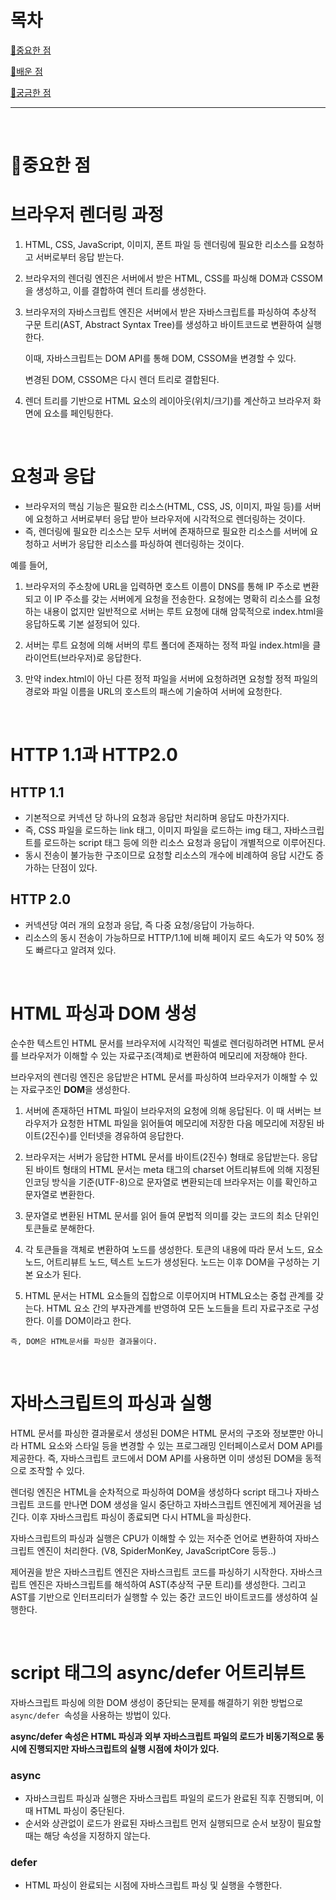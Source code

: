 # 목차

[📌중요한 점](#📌중요한-점)

[📗배운 점 ](#📗배운-점)

[🤔궁금한 점](#🤔궁금한-점)

---

<br>

# 📌중요한 점

# 브라우저 렌더링 과정

1. HTML, CSS, JavaScript, 이미지, 폰트 파일 등 렌더링에 필요한 리소스를 요청하고 서버로부터 응답 받는다.
2. 브라우저의 렌더링 엔진은 서버에서 받은 HTML, CSS를 파싱해 DOM과 CSSOM을 생성하고, 이를 결합하여 렌더 트리를 생성한다.
3. 브라우저의 자바스크립트 엔진은 서버에서 받은 자바스크립트를 파싱하여 추상적 구문 트리(AST, Abstract Syntax Tree)를 생성하고 바이트코드로 변환하여 실행한다.

   이때, 자바스크립트는 DOM API를 통해 DOM, CSSOM을 변경할 수 있다.

   변경된 DOM, CSSOM은 다시 렌더 트리로 결합된다.

4. 렌더 트리를 기반으로 HTML 요소의 레이아웃(위치/크기)를 계산하고 브라우저 화면에 요소를 페인팅한다.

<br>

# 요청과 응답

- 브라우저의 핵심 기능은 필요한 리소스(HTML, CSS, JS, 이미지, 파일 등)를 서버에 요청하고 서버로부터 응답 받아 브라우저에 시각적으로 렌더링하는 것이다.
- 즉, 렌더링에 필요한 리소스는 모두 서버에 존재하므로 필요한 리소스를 서버에 요청하고 서버가 응답한 리소스를 파싱하여 렌더링하는 것이다.

예를 들어,

1. 브라우저의 주소창에 URL을 입력하면 호스트 이름이 DNS를 통해 IP 주소로 변환되고 이 IP 주소를 갖는 서버에게 요청을 전송한다. 요청에는 명확히 리소스를 요청하는 내용이 없지만 일반적으로 서버는 루트 요청에 대해 암묵적으로 index.html을 응답하도록 기본 설정되어 있다.

2. 서버는 루트 요청에 의해 서버의 루트 폴더에 존재하는 정적 파일 index.html을 클라이언트(브라우저)로 응답한다.

3. 만약 index.html이 아닌 다른 정적 파일을 서버에 요청하려면 요청할 정적 파일의 경로와 파일 이름을 URL의 호스트의 패스에 기술하여 서버에 요청한다.

<br>

# HTTP 1.1과 HTTP2.0

## HTTP 1.1

- 기본적으로 커넥션 당 하나의 요청과 응답만 처리하며 응답도 마찬가지다.
- 즉, CSS 파일을 로드하는 link 태그, 이미지 파일을 로드하는 img 태그, 자바스크립트를 로드하는 script 태그 등에 의한 리소스 요청과 응답이 개별적으로 이루어진다.
- 동시 전송이 불가능한 구조이므로 요청할 리소스의 개수에 비례하여 응답 시간도 증가하는 단점이 있다.

## HTTP 2.0

- 커넥션당 여러 개의 요청과 응답, 즉 다중 요청/응답이 가능하다.
- 리소스의 동시 전송이 가능하므로 HTTP/1.1에 비해 페이지 로드 속도가 약 50% 정도 빠르다고 알려져 있다.

<br>

# HTML 파싱과 DOM 생성

순수한 텍스트인 HTML 문서를 브라우저에 시각적인 픽셀로 렌더링하려면 HTML 문서를 브라우저가 이해할 수 있는 자료구조(객체)로 변환하여 메모리에 저장해야 한다.

브라우저의 렌더링 엔진은 응답받은 HTML 문서를 파싱하여 브라우저가 이해할 수 있는 자료구조인 **DOM**을 생성한다.

1.  서버에 존재하던 HTML 파일이 브라우저의 요청에 의해 응답된다. 이 때 서버는 브라우저가 요청한 HTML 파일을 읽어들여 메모리에 저장한 다음 메모리에 저장된 바이트(2진수)를 인터넷을 경유하여 응답한다.

2.  브라우저는 서버가 응답한 HTML 문서를 바이트(2진수) 형태로 응답받는다. 응답된 바이트 형태의 HTML 문서는 meta 태그의 charset 어트리뷰트에 의해 지정된 인코딩 방식을 기준(UTF-8)으로 문자열로 변환되는데 브라우저는 이를 확인하고 문자열로 변환한다.

3.  문자열로 변환된 HTML 문서를 읽어 들여 문법적 의미를 갖는 코드의 최소 단위인 토큰들로 분해한다.

4.  각 토큰들을 객체로 변환하여 노드를 생성한다. 토큰의 내용에 따라 문서 노드, 요소 노드, 어트리뷰트 노드, 텍스트 노드가 생성된다. 노드는 이후 DOM을 구성하는 기본 요소가 된다.

5.  HTML 문서는 HTML 요소들의 집합으로 이루어지며 HTML요소는 중첩 관계를 갖는다. HTML 요소 간의 부자관계를 반영하여 모든 노드들을 트리 자료구조로 구성한다. 이를 DOM이라고 한다.

`즉, DOM은 HTML문서를 파싱한 결과물이다.`

<br>

# 자바스크립트의 파싱과 실행

HTML 문서를 파싱한 결과물로서 생성된 DOM은 HTML 문서의 구조와 정보뿐만 아니라 HTML 요소와 스타일 등을 변경할 수 있는 프로그래밍 인터페이스로서 DOM API를 제공한다.
즉, 자바스크립트 코드에서 DOM API를 사용하면 이미 생성된 DOM을 동적으로 조작할 수 있다.

렌더링 엔진은 HTML을 순차적으로 파싱하여 DOM을 생성하다 script 태그나 자바스크립트 코드를 만나면 DOM 생성을 일시 중단하고 자바스크립트 엔진에게 제어권을 넘긴다. 이후 자바스크립트 파싱이 종료되면 다시 HTML을 파싱한다.

자바스크립트의 파싱과 실행은 CPU가 이해할 수 있는 저수준 언어로 변환하여 자바스크립트 엔진이 처리한다. (V8, SpiderMonKey, JavaScriptCore 등등..)

제어권을 받은 자바스크립트 엔진은 자바스크립트 코드를 파싱하기 시작한다.
자바스크립트 엔진은 자바스크립트를 해석하여 AST(추상적 구문 트리)를 생성한다. 그리고 AST를 기반으로 인터프리터가 실행할 수 있는 중간 코드인 바이트코드를 생성하여 실행한다.

<br>

# script 태그의 async/defer 어트리뷰트

자바스크립트 파싱에 의한 DOM 생성이 중단되는 문제를 해결하기 위한 방법으로 `async/defer `속성을 사용하는 방법이 있다.

**async/defer 속성은 HTML 파싱과 외부 자바스크립트 파일의 로드가 비동기적으로 동시에 진행되지만 자바스크립트의 실행 시점에 차이가 있다.**

### async

- 자바스크립트 파싱과 실행은 자바스크립트 파일의 로드가 완료된 직후 진행되며, 이때 HTML 파싱이 중단된다.
- 순서와 상관없이 로드가 완료된 자바스크립트 먼저 실행되므로 순서 보장이 필요할 때는 해당 속성을 지정하지 않는다.

### defer

- HTML 파싱이 완료되는 시점에 자바스크립트 파싱 및 실행을 수행한다.
